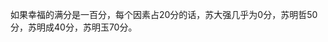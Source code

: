 如果幸福的满分是一百分，每个因素占20分的话，苏大强几乎为0分，苏明哲50分，苏明成40分，苏明玉70分。
<!--stackedit_data:
eyJoaXN0b3J5IjpbLTg1NzM3MDU5MywtMjAxNDUzNjc0XX0=
-->